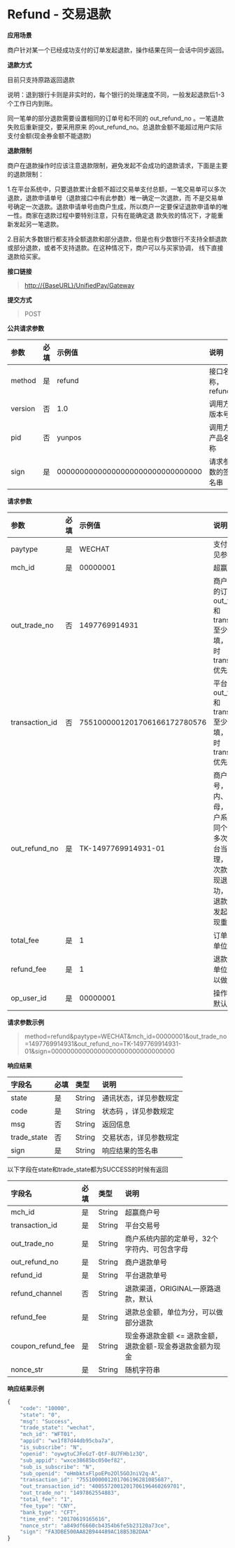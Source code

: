 # Refund - 交易退款

**应用场景**

商户针对某一个已经成功支付的订单发起退款，操作结果在同一会话中同步返回。

**退款方式**

目前只支持原路返回退款

说明：退到银行卡则是非实时的，每个银行的处理速度不同，一般发起退款后1-3个工作日内到账。

同一笔单的部分退款需要设置相同的订单号和不同的 out\_refund\_no 。一笔退款失败后重新提交，要采用原来 的out\_refund\_no。总退款金额不能超过用户实际支付金额\(现金券金额不能退款\)

**退款限制**

商户在退款操作时应该注意退款限制，避免发起不会成功的退款请求，下面是主要的退款限制：

1.在平台系统中，只要退款累计金额不超过交易单支付总额，一笔交易单可以多次退款，退款申请单号（退款接口中有此参数）唯一确定一次退款，而      不是交易单号确定一次退款。退款申请单号由商户生成，所以商户一定要保证退款申请单的唯一性。商家在退款过程中要特别注意，只有在能确定退      款失败的情况下，才能重新发起另一笔退款。

2.目前大多数银行都支持全额退款和部分退款，但是也有少数银行不支持全额退款或部分退款，或者不支持退款。在这种情况下，商户可以与买家协调，    线下直接退款给买家。

**接口链接**

> [http://{BaseURL}/UnifiedPay/Gateway](http://{BaseURL}/OpenPlatform/Login)

**提交方式**

> POST

**公共请求参数**

| 参数 | 必填 | 示例值 | 说明 |
| :--- | :--- | :--- | :--- |
| method | 是 | refund | 接口名称，refund |
| version | 否 | 1.0 | 调用方版本号 |
| pid | 否 | yunpos | 调用方产品名称 |
| sign | 是 | 00000000000000000000000000000000 | 请求参数的签名串 |

**请求参数**

| 参数 | 必填 | 示例值 | 说明 |
| :--- | :--- | :--- | :--- |
| paytype | 是 | WECHAT | 支付方式，详见参数规定 |
| mch\_id | 是 | 00000001 | 超赢商户号 |
| out\_trade\_no | 否 | 1497769914931 | 商户系统内部的订单号，out\_trade\_no和transaction\_id至少一个必填，同时存在时transaction\_id优先 |
| transaction\_id | 否 | 7551000001201706166172780576 | 平台单号, out\_trade\_no和transaction\_id至少一个必填，同时存在时transaction\_id优先 |
| out\_refund\_no | 是 | TK-1497769914931-01 | 商户退款单号，32个字符内、可包含字母，确保在商户系统唯一。同个退款单号多次请求，平台当一个单处理，只会退一次款。如果出现退款不成功，请采用原退款单号重新发起，避免出现重复退款。 |
| total\_fee | 是 | 1 | 订单总金额，单位为分 |
| refund\_fee | 是 | 1 | 退款总金额，单位为分，可以做部分退款 |
| op\_user\_id | 是 | 00000001 | 操作员帐号，默认为商户号 |

**请求参数示例**

> method=refund&paytype=WECHAT&mch\_id=00000001&out\_trade\_no=1497769914931&out\_refund\_no=TK-1497769914931-01&sign=00000000000000000000000000000000

**响应结果**

| 字段名 | 必填 | 类型 | 说明 |
| :--- | :--- | :--- | :--- |
| state | 是 | String | 通讯状态，详见参数规定 |
| code | 是 | String | 状态码 ，详见参数规定 |
| msg | 否 | String | 返回信息 |
| trade\_state | 否 | String | 交易状态，详见参数规定 |
| sign | 是 | String | 响应结果的签名串 |

以下字段在state和trade\_state都为SUCCESS的时候有返回

| 字段名 | 必填 | 类型 | 说明 |
| :--- | :--- | :--- | :--- |
| mch\_id | 是 | String | 超赢商户号 |
| transaction\_id | 是 | String | 平台交易号 |
| out\_trade\_no | 是 | String | 商户系统内部的定单号，32个字符内、可包含字母 |
| out\_refund\_no | 是 | String | 商户退款单号 |
| refund\_id | 是 | String | 平台退款单号 |
| refund\_channel | 否 | String | 退款渠道，ORIGINAL—原路退款，默认 |
| refund\_fee | 是 | String | 退款总金额，单位为分，可以做部分退款 |
| coupon\_refund\_fee | 是 | String | 现金券退款金额 &lt;= 退款金额， 退款金额-现金券退款金额为现金 |
| nonce\_str | 是 | String | 随机字符串 |

**响应结果示例**

```js
{
    "code": "10000",
    "state": "0",
    "msg": "Success",
    "trade_state": "wechat",
    "mch_id": "WFT01",
    "appid": "wx1f87d44db95cba7a",
    "is_subscribe": "N",
    "openid": "oywgtuCJFeGzT-QtF-8U7FHb1z3Q",
    "sub_appid": "wxce38685bc050ef82",
    "sub_is_subscribe": "N",
    "sub_openid": "oHmbktxFlpoEPo2Ol5GOJniV2q-A",
    "transaction_id": "7551000001201706196281085687",
    "out_transaction_id": "4005572001201706196460269701",
    "out_trade_no": "1497862554883",
    "total_fee": "1",
    "fee_type": "CNY",
    "bank_type": "CFT",
    "time_end": "20170619165616",
    "nonce_str": "a849df6660cb4354b6fe5b23120a73ce",
    "sign": "FA3DBE500AA82B944489AC18B53B2DAA"
}
```



